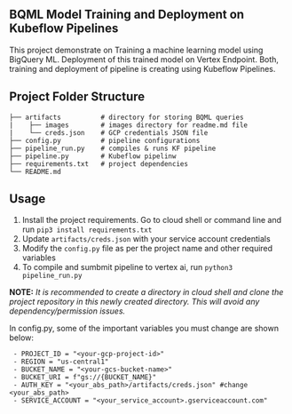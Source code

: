 ## BQML Model Training and Deployment on Kubeflow Pipelines

This project demonstrate on Training a machine learning model using BigQuery ML. Deployment of this trained model on Vertex Endpoint. Both, training and deployment of pipeline is creating using Kubeflow Pipelines.
## Project Folder Structure

```
├── artifacts          # directory for storing BQML queries
|    ├── images        # images directory for readme.md file
|    └── creds.json    # GCP credentials JSON file
├── config.py          # pipeline configurations
├── pipeline_run.py    # compiles & runs KF pipeline
├── pipeline.py        # Kubeflow pipelinw
├── requirements.txt   # project dependencies
└── README.md          
```

## Usage
1. Install the project requirements. Go to cloud shell or command line and run `pip3 install requirements.txt`
2. Update `artifacts/creds.json` with your service account credentials
3. Modify the `config.py` file as per the project name and other required variables
4. To compile and sumbmit pipeline to vertex ai, run `python3 pipeline_run.py`

**NOTE:** *It is recommended to create a directory in cloud shell and clone the project repository in this newly created directory. This will avoid any dependency/permission issues.*

In config.py, some of the important variables you must change are shown below:
```
 - PROJECT_ID = "<your-gcp-project-id>"
 - REGION = "us-central1"
 - BUCKET_NAME = "<your-gcs-bucket-name>"
 - BUCKET_URI = f"gs://{BUCKET_NAME}"
 - AUTH_KEY = "<your_abs_path>/artifacts/creds.json" #change <your_abs_path>
 - SERVICE_ACCOUNT = "<your_service_account>.gserviceaccount.com"
```